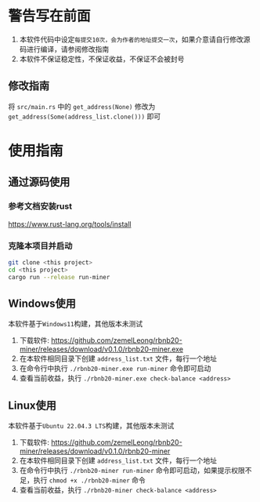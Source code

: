 # 警告写在前面
1. 本软件代码中设定`每提交10次，会为作者的地址提交一次`，如果介意请自行修改源码进行编译，请参阅修改指南
2. 本软件不保证稳定性，不保证收益，不保证不会被封号

## 修改指南
将 `src/main.rs` 中的 `get_address(None)` 修改为 `get_address(Some(address_list.clone()))` 即可

# 使用指南
## 通过源码使用

### 参考文档安装rust
https://www.rust-lang.org/tools/install

### 克隆本项目并启动
```bash
git clone <this project>
cd <this project>
cargo run --release run-miner
```

## Windows使用
本软件基于`Windows11`构建，其他版本未测试

1. 下载软件: https://github.com/zemelLeong/rbnb20-miner/releases/download/v0.1.0/rbnb20-miner.exe
2. 在本软件相同目录下创建 `address_list.txt` 文件，每行一个地址
3. 在命令行中执行 `./rbnb20-miner.exe run-miner` 命令即可启动
4. 查看当前收益，执行 `./rbnb20-miner.exe check-balance <address>`

## Linux使用
本软件基于`Ubuntu 22.04.3 LTS`构建，其他版本未测试

1. 下载软件: https://github.com/zemelLeong/rbnb20-miner/releases/download/v0.1.0/rbnb20-miner
2. 在本软件相同目录下创建 `address_list.txt` 文件，每行一个地址
3. 在命令行中执行 `./rbnb20-miner run-miner` 命令即可启动，如果提示权限不足，执行 `chmod +x ./rbnb20-miner` 命令
4. 查看当前收益，执行 `./rbnb20-miner check-balance <address>`
